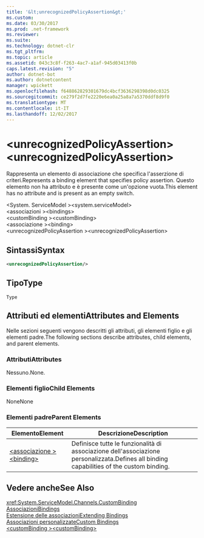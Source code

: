```yaml
---
title: '&lt;unrecognizedPolicyAssertion&gt;'
ms.custom: 
ms.date: 03/30/2017
ms.prod: .net-framework
ms.reviewer: 
ms.suite: 
ms.technology: dotnet-clr
ms.tgt_pltfrm: 
ms.topic: article
ms.assetid: 043c3c8f-f263-4ac7-a1af-945d03413f0b
caps.latest.revision: "5"
author: dotnet-bot
ms.author: dotnetcontent
manager: wpickett
ms.openlocfilehash: f648862829301679dc4bcf3636298398d0dc0325
ms.sourcegitcommit: ce279f2d7fe2220e6ea0a25a8a7a5370ddf8d9f0
ms.translationtype: MT
ms.contentlocale: it-IT
ms.lasthandoff: 12/02/2017
---
```

# <a name="ltunrecognizedpolicyassertiongt"></a><span data-ttu-id="df02a-102">&lt;unrecognizedPolicyAssertion&gt;</span><span class="sxs-lookup"><span data-stu-id="df02a-102">&lt;unrecognizedPolicyAssertion&gt;</span></span>
<span data-ttu-id="df02a-103">Rappresenta un elemento di associazione che specifica l'asserzione di criteri.</span><span class="sxs-lookup"><span data-stu-id="df02a-103">Represents a binding element that specifies policy assertion.</span></span> <span data-ttu-id="df02a-104">Questo elemento non ha attributo e è presente come un'opzione vuota.</span><span class="sxs-lookup"><span data-stu-id="df02a-104">This element has no attribute and is present as an empty switch.</span></span>  
  
 <span data-ttu-id="df02a-105">\<System. ServiceModel ></span><span class="sxs-lookup"><span data-stu-id="df02a-105">\<system.serviceModel></span></span>  
<span data-ttu-id="df02a-106">\<associazioni ></span><span class="sxs-lookup"><span data-stu-id="df02a-106">\<bindings></span></span>  
<span data-ttu-id="df02a-107">\<customBinding ></span><span class="sxs-lookup"><span data-stu-id="df02a-107">\<customBinding></span></span>  
<span data-ttu-id="df02a-108">\<associazione ></span><span class="sxs-lookup"><span data-stu-id="df02a-108">\<binding></span></span>  
<span data-ttu-id="df02a-109">\<unrecognizedPolicyAssertion ></span><span class="sxs-lookup"><span data-stu-id="df02a-109">\<unrecognizedPolicyAssertion></span></span>  
  
## <a name="syntax"></a><span data-ttu-id="df02a-110">Sintassi</span><span class="sxs-lookup"><span data-stu-id="df02a-110">Syntax</span></span>  
  
```xml  
<unrecognizedPolicyAssertion/>  
```  
  
## <a name="type"></a><span data-ttu-id="df02a-111">Tipo</span><span class="sxs-lookup"><span data-stu-id="df02a-111">Type</span></span>  
 `Type`  
  
## <a name="attributes-and-elements"></a><span data-ttu-id="df02a-112">Attributi ed elementi</span><span class="sxs-lookup"><span data-stu-id="df02a-112">Attributes and Elements</span></span>  
 <span data-ttu-id="df02a-113">Nelle sezioni seguenti vengono descritti gli attributi, gli elementi figlio e gli elementi padre.</span><span class="sxs-lookup"><span data-stu-id="df02a-113">The following sections describe attributes, child elements, and parent elements.</span></span>  
  
### <a name="attributes"></a><span data-ttu-id="df02a-114">Attributi</span><span class="sxs-lookup"><span data-stu-id="df02a-114">Attributes</span></span>  
 <span data-ttu-id="df02a-115">Nessuno.</span><span class="sxs-lookup"><span data-stu-id="df02a-115">None.</span></span>  
  
### <a name="child-elements"></a><span data-ttu-id="df02a-116">Elementi figlio</span><span class="sxs-lookup"><span data-stu-id="df02a-116">Child Elements</span></span>  
 <span data-ttu-id="df02a-117">None</span><span class="sxs-lookup"><span data-stu-id="df02a-117">None</span></span>  
  
### <a name="parent-elements"></a><span data-ttu-id="df02a-118">Elementi padre</span><span class="sxs-lookup"><span data-stu-id="df02a-118">Parent Elements</span></span>  
  
|<span data-ttu-id="df02a-119">Elemento</span><span class="sxs-lookup"><span data-stu-id="df02a-119">Element</span></span>|<span data-ttu-id="df02a-120">Descrizione</span><span class="sxs-lookup"><span data-stu-id="df02a-120">Description</span></span>|  
|-------------|-----------------|  
|[<span data-ttu-id="df02a-121">\<associazione ></span><span class="sxs-lookup"><span data-stu-id="df02a-121">\<binding></span></span>](../../../../../docs/framework/misc/binding.md)|<span data-ttu-id="df02a-122">Definisce tutte le funzionalità di associazione dell'associazione personalizzata.</span><span class="sxs-lookup"><span data-stu-id="df02a-122">Defines all binding capabilities of the custom binding.</span></span>|  
  
## <a name="see-also"></a><span data-ttu-id="df02a-123">Vedere anche</span><span class="sxs-lookup"><span data-stu-id="df02a-123">See Also</span></span>  
 <xref:System.ServiceModel.Channels.CustomBinding>  
 [<span data-ttu-id="df02a-124">Associazioni</span><span class="sxs-lookup"><span data-stu-id="df02a-124">Bindings</span></span>](../../../../../docs/framework/wcf/bindings.md)  
 [<span data-ttu-id="df02a-125">Estensione delle associazioni</span><span class="sxs-lookup"><span data-stu-id="df02a-125">Extending Bindings</span></span>](../../../../../docs/framework/wcf/extending/extending-bindings.md)  
 [<span data-ttu-id="df02a-126">Associazioni personalizzate</span><span class="sxs-lookup"><span data-stu-id="df02a-126">Custom Bindings</span></span>](../../../../../docs/framework/wcf/extending/custom-bindings.md)  
 [<span data-ttu-id="df02a-127">\<customBinding ></span><span class="sxs-lookup"><span data-stu-id="df02a-127">\<customBinding></span></span>](../../../../../docs/framework/configure-apps/file-schema/wcf/custombinding.md)
